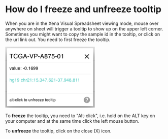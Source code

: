 # How do I freeze and unfreeze tooltip

When you are in the Xena Visual Spreadsheet viewing mode, mouse over anywhere on sheet will trigger a tooltip to show up on the upper left corner. Sometimes you might want to copy the sample id in the tooltip, or click on the url link out. You need to first freeze the tooltip. 

![tooltip](../.gitbook/assets/image%20%281%29.png)

To **freeze** the tooltip, you need to "Alt-click", i.e. hold on the ALT key on your computer and at the same time click the left mouse button.

To **unfreeze** the tooltip, click on the close \(X\) icon.

